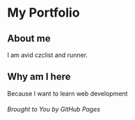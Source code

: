 # My Portfolio

## About me
I am avid czclist and runner.

## Why am I here
Because I want to learn web development



###### _Brought to You by GitHub Pages_
